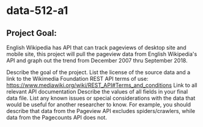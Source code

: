# data-512-a1

## Project Goal:
English Wikipedia has API that can track pageviews of desktop site and mobile site, this project will pull the pageview data from English Wikipedia's API and graph out the trend from December 2007 thru September 2018.




Describe the goal of the project.
List the license of the source data and a link to the Wikimedia Foundation REST API terms of use: https://www.mediawiki.org/wiki/REST_API#Terms_and_conditions
Link to all relevant API documentation
Describe the values of all fields in your final data file.
List any known issues or special considerations with the data that would be useful for another researcher to know. For example, you should describe that data from the Pageview API excludes spiders/crawlers, while data from the Pagecounts API does not.